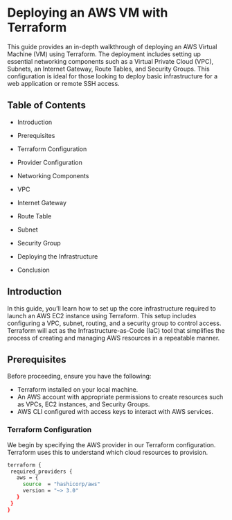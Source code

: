 # Deploying an AWS VM with Terraform
This guide provides an in-depth walkthrough of deploying an AWS Virtual Machine (VM) using Terraform. The deployment includes setting up essential networking components such as a Virtual Private Cloud (VPC), Subnets, an Internet Gateway, Route Tables, and Security Groups. This configuration is ideal for those looking to deploy basic infrastructure for a web application or remote SSH access.

## Table of Contents
* Introduction
+ Prerequisites
- Terraform Configuration
* Provider Configuration
- Networking Components
+ VPC
* Internet Gateway
+ Route Table
- Subnet
* Security Group
+ Deploying the Infrastructure
- Conclusion

  
## Introduction
In this guide, you’ll learn how to set up the core infrastructure required to launch an AWS EC2 instance using Terraform. This setup includes configuring a VPC, subnet, routing, and a security group to control access. Terraform will act as the Infrastructure-as-Code (IaC) tool that simplifies the process of creating and managing AWS resources in a repeatable manner.

## Prerequisites
Before proceeding, ensure you have the following:

* Terraform installed on your local machine.
* An AWS account with appropriate permissions to create resources such as VPCs, EC2 instances, and Security Groups.
* AWS CLI configured with access keys to interact with AWS services.

  
### Terraform Configuration
  
We begin by specifying the AWS provider in our Terraform configuration. Terraform uses this to understand which cloud resources to provision.

 ```bash
terraform {
  required_providers {
    aws = {
      source  = "hashicorp/aws"
      version = "~> 3.0"
    }
  }
}






